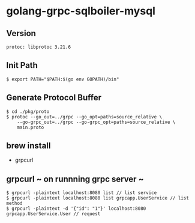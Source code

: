 # golang-grpc-sqlboiler-mysql

## Version
```
protoc: libprotoc 3.21.6
```

## Init Path
```
$ export PATH="$PATH:$(go env GOPATH)/bin"
```

## Generate Protocol Buffer
```
$ cd ./pkg/proto
$ protoc --go_out=../grpc --go_opt=paths=source_relative \
	--go-grpc_out=../grpc --go-grpc_opt=paths=source_relative \
	main.proto
```

## brew install
 - grpcurl

## grpcurl ~ on runnning grpc server ~
```
$ grpcurl -plaintext localhost:8080 list // list service
$ grpcurl -plaintext localhost:8080 list grpcapp.UserService // list method
$ grpcurl -plaintext -d '{"id": "1"}' localhost:8080 grpcapp.UserService.User // request
```